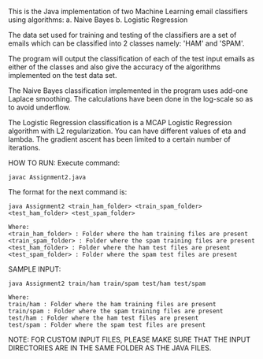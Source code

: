 This is the Java implementation of two Machine Learning email classifiers using algorithms:
a. Naive Bayes
b. Logistic Regression

The data set used for training and testing of the classifiers are a set of emails which can be classified into 2 classes namely: 
'HAM' and 'SPAM'.

The program will output the classification of each of the test input emails as either of the classes and also give the accuracy of the algorithms implemented on the test data set.

The Naive Bayes classification implemented in the program uses add-one Laplace smoothing. The calculations have been done in the log-scale so as to avoid underflow.

The Logistic Regression classification is a MCAP Logistic Regression algorithm with L2 regularization. You can have different values of eta and lambda. The gradient ascent has been limited to a certain number of iterations.

HOW TO RUN:
Execute command:

	javac Assignment2.java
	
The format for the next command is:

	java Assignment2 <train_ham_folder> <train_spam_folder> <test_ham_folder> <test_spam_folder>

	Where:
	<train_ham_folder> : Folder where the ham training files are present
	<train_spam_folder> : Folder where the spam training files are present
	<test_ham_folder> : Folder where the ham test files are present
	<test_spam_folder> : Folder where the spam test files are present

SAMPLE INPUT:

	java Assignment2 train/ham train/spam test/ham test/spam
	
	Where:
	train/ham : Folder where the ham training files are present
	train/spam : Folder where the spam training files are present
	test/ham : Folder where the ham test files are present
	test/spam : Folder where the spam test files are present
	
	
NOTE: FOR CUSTOM INPUT FILES, PLEASE MAKE SURE THAT THE INPUT DIRECTORIES ARE IN THE SAME FOLDER AS THE JAVA FILES.
